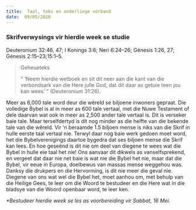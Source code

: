 ```yaml
---
title:  Taal, teks en onderlinge verband
date:  09/05/2020
---
```


### Skrifverwysings vir hierdie week se studie
Deuteronium 32:46, 47;  I Konings 3:6; Neri 6:24–26; Génesis 1:26, 27; Génesis 2:15–23;15:1–5.

> <p>Geheueteks</p>
> “ ‘Neem hierdie wetboek en sit dit neer aan die kant van die verbondsark van die Here julle God, dat dit daar as getuie teen jou kan wees’ ” (Deuteronium 31:26).

Meer as 6,000 tale word deur die wêreld se biljoene inwoners gepraat. Die volledige Bybel is al in meer as 600 tale vertaal, met die Nuwe Testament of dele daarvan wat ook in meer as 2,500 ander tale vertaal is.  Dit is verseker baie tale.  Maar terselfdertyd is dit nog minder as die helfte van die bekende tale van die wêreld. Vir ‘n beraamde 1.5 biljoen mense is niks van die Skrif in hulle eerste taal vertaal nie. Terwyl daar nog baie werk gedoen moet word, het die Bybelverenigings daartoe bygedra dat ses biljoen mense die Skrif kan lees. En hoe geseënd is dit nie om deel van diegene te wees wat die Bybel in hulle eie taal het nie! Ons aanvaar dit dikwels as vanselfsprekend, en vergeet dat daar nie net baie is wat nie die Bybel het nie, maar dat die Bybel, vir eeue in Europa, doelbewus van massas mense weggehou was. Danksy die drukpers en die Hervorming, is dit nie meer die geval nie. Diegene van ons wat wel die Bybel het, moet aanhou om, met behulp van die Heilige Gees, te leer om die Woord te bestudeer en die Here wat in die bladsye van die Woord openbaar word, te leer ken.

_*Bestudeer hierdie week se les as voorbereiding vir Sabbat, 16 Mei._